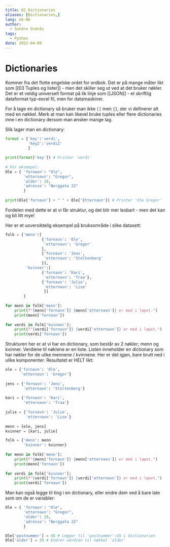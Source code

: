 ```yaml
---
title: 02 Dictionaries
aliases: [Dictionaries,]
lang: nb-NO
author:
  - Sondre Grønås
tags:
  - Python
date: 2022-04-09
---
```

# Dictionaries
Kommer fra det flotte engelske ordet for ordbok. Det er på mange måter likt som [[03 Tuples og lister]] - men det skiller seg ut ved at det bruker nøkler. Det er et veldig universelt format på lik linje som [[JSON]] - et skriftlig dataformat typ-excel fil, men for datamaskiner.

For å lage en dictionary så bruker man ikke `[]` men `{}`, der vi definerer alt med en nøkkel. Merk at man kan likevel bruke tuples eller flere dictionaries inne i en dictionary dersom man ønsker mange lag.

Slik lager man en dictionary:
```python
format = {'key':'verdi',
		  'key2':'verdi2'
		  }
		 
print(format['key']) # Printer 'verdi'
		 
# For eksempel:
Ole = { 'fornavn': "Ole",
		'etternavn': "Gregor",
		'alder': 28,
		'adresse': "Berggata 22"
		}
		
print(Ole['fornavn'] + " " + Ole['Etternavn']) # Printer 'Ole Gregor'
```

Fordelen med dette er at vi får struktur, og det blir mer lesbart - men det kan og bli litt mye!

Her er et uoversiktelig eksempel på bruksområde i slike datasett:
```python
folk = {'menn':[
				{'fornavn': 'Ole',
				 'etternavn': 'Gregor'
				},
				{'fornavn': 'Jens',
				 'etternavn': 'Stoltenberg'
				}],
		 'kvinner':[
				{'fornavn': 'Kari',
				 'etternavn': 'Traa'},
				{'fornavn': 'Julie',
				 'etternavn': 'Lise'
				 }]
		}
		
for menn in folk['menn']:
	print(f"{menn['fornavn']} {menn['etternavn']} er med i løpet.")
	print(menn['fornavn'])
	
for verdi in folk['kvinner']:
	print(f"{verdi['fornavn']} {verdi['etternavn']} er med i løpet.")
	print(verdi['fornavn'])
```

Strukturen her er at vi har en dictionary, som består av 2 nøkler; menn og kvinner. Verdiene til nøklene er en liste. Listen inneholder en dictionary som har nøkler for de ulike mennene / kvinnene. Her er det igjen, bare brutt ned i ulike komponenter. Resultatet er HELT likt:

```python
ole = {'fornavn': 'Ole',
	   'etternavn': 'Gregor'}
	   
jens = {'fornavn': 'Jens',
	    'etternavn': 'Stoltenberg'}
	   
kari = {'fornavn': 'Kari',
	    'etternavn': 'Traa'}
	   
julie = {'fornavn': 'Julie',
	     'etternavn': 'Lise'}
	   
menn = [ole, jens]
kvinner = [kari, julie]

folk = {'menn': menn
		'kvinner': kvinner}
		
for menn in folk['menn']:
	print(f"{menn['fornavn']} {menn['etternavn']} er med i løpet.")
	print(menn['fornavn'])
	
for verdi in folk['kvinner']:
	print(f"{verdi['fornavn']} {verdi['etternavn']} er med i løpet.")
	print(verdi['fornavn'])
```

Man kan også legge til ting i en dictionary, eller endre dem ved å bare late som om de er variabler:
```python
Ole = { 'fornavn': "Ole",
		'etternavn': "Gregor",
		'alder': 28,
		'adresse': "Berggata 22"
		}

Ole['postnummer'] = 45 # Legger til 'postnummer':45 i dictionarien
Ole['alder'] = 29 # Endrer verdien til nøkkel 'alder'
```